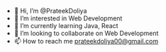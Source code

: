 - 👋 Hi, I’m @PrateekDoliya
- 👀 I’m interested in Web Development
- 🌱 I’m currently learning Java, React
- 💞️ I’m looking to collaborate on Web Development
- 📫 How to reach me prateekdoliya00@gmail.com

<!---
PrateekDoliya/PrateekDoliya is a ✨ special ✨ repository because its `README.md` (this file) appears on your GitHub profile.
You can click the Preview link to take a look at your changes.
--->
